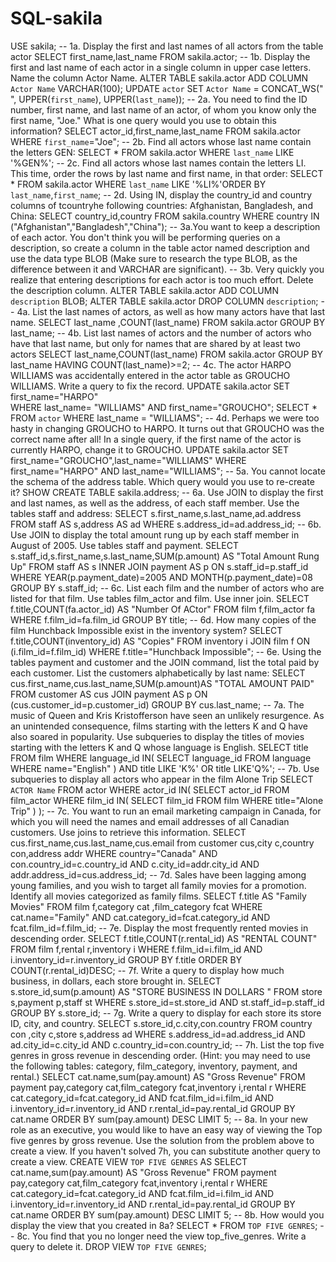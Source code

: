 # SQL-sakila
USE sakila;
 -- 1a. Display the first and last names of all actors from the table actor
SELECT first_name,last_name 
FROM sakila.actor;
  -- 1b. Display the first and last name of each actor in a single column in upper case letters. Name the column Actor Name.
ALTER TABLE sakila.actor 
ADD COLUMN `Actor Name` VARCHAR(100);
UPDATE `actor` SET `Actor Name` = CONCAT_WS(" ", UPPER(`first_name`), UPPER(`last_name`));
-- 2a. You need to find the ID number, first name, and last name of an actor, of whom you know only the first name, "Joe." What is one query would you use to obtain this information?
SELECT actor_id,first_name,last_name 
FROM sakila.actor 
WHERE `first_name`="Joe";
-- 2b. Find all actors whose last name contain the letters GEN:
SELECT * FROM sakila.actor
WHERE `last_name` 
LIKE '%GEN%';
-- 2c. Find all actors whose last names contain the letters LI. This time, order the rows by last name and first name, in that order:
SELECT * FROM sakila.actor 
WHERE `last_name` 
LIKE '%LI%'ORDER BY `last_name`,`first_name`;
-- 2d. Using IN, display the country_id and country columns of tcountryhe following countries: Afghanistan, Bangladesh, and China:
SELECT country_id,country 
FROM sakila.country 
WHERE country IN ("Afghanistan","Bangladesh","China");
-- 3a.You want to keep a description of each actor. You don't think you will be performing queries on a description, so create a column in the table actor named description and use the data type BLOB (Make sure to research the type BLOB, as the difference between it and VARCHAR are significant).
-- 3b. Very quickly you realize that entering descriptions for each actor is too much effort. Delete the description column.
ALTER TABLE sakila.actor ADD COLUMN `description` BLOB;
ALTER TABLE sakila.actor DROP COLUMN `description`;
-- 4a. List the last names of actors, as well as how many actors have that last name.
SELECT last_name ,COUNT(last_name) 
FROM sakila.actor 
GROUP BY last_name;
-- 4b. List last names of actors and the number of actors who have that last name, but only for names that are shared by at least two actors
SELECT last_name,COUNT(last_name) 
FROM sakila.actor 
GROUP BY last_name 
HAVING COUNT(last_name)>=2;
-- 4c. The actor HARPO WILLIAMS was accidentally entered in the actor table as GROUCHO WILLIAMS. Write a query to fix the record.
UPDATE  sakila.actor 
SET  first_name="HARPO"  
WHERE last_name= "WILLIAMS" AND first_name="GROUCHO";
SELECT * FROM `actor` 
WHERE last_name = "WILLIAMS";
-- 4d. Perhaps we were too hasty in changing GROUCHO to HARPO. It turns out that GROUCHO was the correct name after all! In a single query, if the first name of the actor is currently HARPO, change it to GROUCHO.
UPDATE sakila.actor
SET first_name="GROUCHO",last_name="WILLIAMS"
WHERE first_name="HARPO" AND last_name="WILLIAMS";
-- 5a. You cannot locate the schema of the address table. Which query would you use to re-create it?
SHOW CREATE TABLE sakila.address;
-- 6a. Use JOIN to display the first and last names, as well as the address, of each staff member. Use the tables staff and address:
SELECT s.first_name,s.last_name,ad.address 
FROM staff AS s,address AS ad 
WHERE s.address_id=ad.address_id;
-- 6b. Use JOIN to display the total amount rung up by each staff member in August of 2005. Use tables staff and payment.
SELECT s.staff_id,s.first_name,s.last_name,SUM(p.amount) AS "Total Amount Rung Up"
FROM staff AS s
INNER JOIN payment AS p 
ON s.staff_id=p.staff_id
WHERE YEAR(p.payment_date)=2005 AND MONTH(p.payment_date)=08
GROUP BY s.staff_id;
-- 6c. List each film and the number of actors who are listed for that film. Use tables film_actor and film. Use inner join.
SELECT f.title,COUNT(fa.actor_id) AS "Number Of ACtor"
FROM film f,film_actor fa
WHERE f.film_id=fa.film_id
GROUP BY title;
-- 6d. How many copies of the film Hunchback Impossible exist in the inventory system?
SELECT f.title,COUNT(inventory_id) AS "Copies"
FROM inventory i
JOIN film f
ON (i.film_id=f.film_id)
WHERE f.title="Hunchback Impossible";
-- 6e. Using the tables payment and customer and the JOIN command, list the total paid by each customer. List the customers alphabetically by last name:
SELECT cus.first_name,cus.last_name,SUM(p.amount)AS "TOTAL AMOUNT PAID"
FROM customer AS cus
JOIN payment AS p
ON (cus.customer_id=p.customer_id)
GROUP BY cus.last_name;
-- 7a. The music of Queen and Kris Kristofferson have seen an unlikely resurgence. As an unintended consequence, films starting with the letters K and Q have also soared in popularity. Use subqueries to display the titles of movies starting with the letters K and Q whose language is English.
SELECT title
    FROM film
    WHERE language_id 
    IN(
	SELECT language_id 
	FROM  language
	WHERE name="English"
	  )
    AND title LIKE 'K%' OR title LIKE'Q%';
-- 7b. Use subqueries to display all actors who appear in the film Alone Trip
SELECT `ACTOR Name`
FROM actor
WHERE actor_id
IN(
SELECT actor_id 
FROM film_actor
WHERE film_id
	IN(
		SELECT film_id
		FROM film
		WHERE title="Alone Trip"
		)
  );
  -- 7c. You want to run an email marketing campaign in Canada, for which you will need the names and email addresses of all Canadian customers. Use joins to retrieve this information.
  SELECT cus.first_name,cus.last_name,cus.email
  from customer cus,city c,country con,address addr
  WHERE country="Canada"
  AND con.country_id=c.country_id
  AND c.city_id=addr.city_id
  AND addr.address_id=cus.address_id;
  -- 7d. Sales have been lagging among young families, and you wish to target all family movies for a promotion. Identify all movies categorized as family films.
  SELECT f.title AS "Family Movies"
FROM film f,category cat ,film_category fcat
WHERE cat.name="Family"
AND cat.category_id=fcat.category_id
AND fcat.film_id=f.film_id;
-- 7e. Display the most frequently rented movies in descending order.
SELECT f.title,COUNT(r.rental_id) AS "RENTAL COUNT"
FROM film f,rental r,inventory i
WHERE f.film_id=i.film_id
AND i.inventory_id=r.inventory_id
GROUP BY f.title
ORDER BY COUNT(r.rental_id)DESC;
-- 7f. Write a query to display how much business, in dollars, each store brought in.
SELECT s.store_id,sum(p.amount) AS "STORE BUSINESS IN DOLLARS "
FROM store s,payment p,staff st
WHERE s.store_id=st.store_id
AND st.staff_id=p.staff_id
GROUP BY s.store_id;
-- 7g. Write a query to display for each store its store ID, city, and country.
SELECT s.store_id,c.city,con.country
FROM country con ,city c,store s,address ad
WHERE s.address_id=ad.address_id
AND ad.city_id=c.city_id
AND c.country_id=con.country_id;
-- 7h. List the top five genres in gross revenue in descending order. (Hint: you may need to use the following tables: category, film_category, inventory, payment, and rental.)
SELECT cat.name,sum(pay.amount) AS "Gross Revenue"
FROM payment pay,category cat,film_category fcat,inventory i,rental r
WHERE cat.category_id=fcat.category_id
AND fcat.film_id=i.film_id
AND i.inventory_id=r.inventory_id
AND r.rental_id=pay.rental_id
GROUP BY cat.name
ORDER BY sum(pay.amount) DESC 
LIMIT 5;
-- 8a. In your new role as an executive, you would like to have an easy way of viewing the Top five genres by gross revenue. Use the solution from the problem above to create a view. If you haven't solved 7h, you can substitute another query to create a view.
CREATE VIEW `TOP FIVE GENRES` AS
SELECT cat.name,sum(pay.amount) AS "Gross Revenue"
FROM payment pay,category cat,film_category fcat,inventory i,rental r
WHERE cat.category_id=fcat.category_id
AND fcat.film_id=i.film_id
AND i.inventory_id=r.inventory_id
AND r.rental_id=pay.rental_id
GROUP BY cat.name
ORDER BY sum(pay.amount) DESC 
LIMIT 5;
-- 8b. How would you display the view that you created in 8a?
SELECT * FROM `TOP FIVE GENRES`;
-- 8c. You find that you no longer need the view top_five_genres. Write a query to delete it.
DROP VIEW `TOP FIVE GENRES`;








